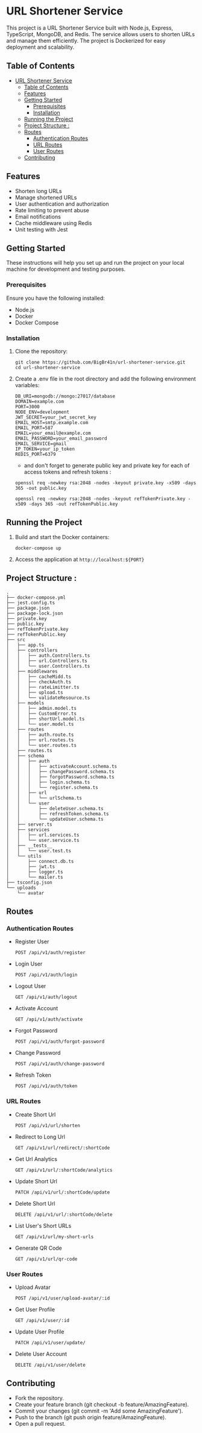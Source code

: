 # URL Shortener Service

This project is a URL Shortener Service built with Node.js, Express, TypeScript, MongoDB, and Redis. The service allows users to shorten URLs and manage them efficiently. The project is Dockerized for easy deployment and scalability.

## Table of Contents

- [URL Shortener Service](#url-shortener-service)
  - [Table of Contents](#table-of-contents)
  - [Features](#features)
  - [Getting Started](#getting-started)
    - [Prerequisites](#prerequisites)
    - [Installation](#installation)
  - [Running the Project](#running-the-project)
  - [Project Structure :](#project-structure-)
  - [Routes](#routes)
    - [Authentication Routes](#authentication-routes)
    - [URL Routes](#url-routes)
    - [User Routes](#user-routes)
  - [Contributing](#contributing)

## Features

- Shorten long URLs
- Manage shortened URLs
- User authentication and authorization
- Rate limiting to prevent abuse
- Email notifications
- Cache middleware using Redis
- Unit testing with Jest

## Getting Started

These instructions will help you set up and run the project on your local machine for development and testing purposes.

### Prerequisites

Ensure you have the following installed:

- Node.js
- Docker
- Docker Compose

### Installation

1. Clone the repository:
   ```
   git clone https://github.com/BigBr41n/url-shortener-service.git
   cd url-shortener-service
   ```
2. Create a .env file in the root directory and add the following environment variables:

   ```
   DB_URI=mongodb://mongo:27017/database
   DOMAIN=example.com
   PORT=3000
   NODE_ENV=development
   JWT_SECRET=your_jwt_secret_key
   EMAIL_HOST=smtp.example.com
   EMAIL_PORT=587
   EMAIL=your_email@example.com
   EMAIL_PASSWORD=your_email_password
   EMAIL_SERVICE=gmail
   IP_TOKEN=your_ip_token
   REDIS_PORT=6379
   ```

   - and don't forget to generate public key and private key for each of access tokens and refresh tokens :

   ```
   openssl req -newkey rsa:2048 -nodes -keyout private.key -x509 -days 365 -out public.key
   ```

   ```
   openssl req -newkey rsa:2048 -nodes -keyout refTokenPrivate.key -x509 -days 365 -out refTokenPublic.key
   ```

## Running the Project

1. Build and start the Docker containers:
   ```
   docker-compose up
   ```
2. Access the application at `http://localhost:${PORT}`

## Project Structure :

```
.
├── docker-compose.yml
├── jest.config.ts
├── package.json
├── package-lock.json
├── private.key
├── public.key
├── refTokenPrivate.key
├── refTokenPublic.key
├── src
│   ├── app.ts
│   ├── controllers
│   │   ├── auth.Controllers.ts
│   │   ├── url.Controllers.ts
│   │   └── user.Controllers.ts
│   ├── middlewares
│   │   ├── cacheMidd.ts
│   │   ├── checkAuth.ts
│   │   ├── rateLimitter.ts
│   │   ├── upload.ts
│   │   └── validateResource.ts
│   ├── models
│   │   ├── admin.model.ts
│   │   ├── CustomError.ts
│   │   ├── shortUrl.model.ts
│   │   └── user.model.ts
│   ├── routes
│   │   ├── auth.route.ts
│   │   ├── url.routes.ts
│   │   └── user.routes.ts
│   ├── routes.ts
│   ├── schema
│   │   ├── auth
│   │   │   ├── activateAccount.schema.ts
│   │   │   ├── changePassword.schema.ts
│   │   │   ├── forgotPassword.schema.ts
│   │   │   ├── login.schema.ts
│   │   │   └── register.schema.ts
│   │   ├── url
│   │   │   └── urlSchema.ts
│   │   └── user
│   │       ├── deleteUser.schema.ts
│   │       ├── refreshToken.schema.ts
│   │       └── updateUser.schema.ts
│   ├── server.ts
│   ├── services
│   │   ├── url.services.ts
│   │   └── user.service.ts
│   ├── __tests__
│   │   └── user.test.ts
│   └── utils
│       ├── connect.db.ts
│       ├── jwt.ts
│       ├── logger.ts
│       └── mailer.ts
├── tsconfig.json
└── uploads
    └── avatar

```

## Routes

### Authentication Routes

- Register User
  ```
  POST /api/v1/auth/register
  ```
- Login User
  ```
  POST /api/v1/auth/login
  ```
- Logout User
  ```
  GET /api/v1/auth/logout
  ```
- Activate Account
  ```
  GET /api/v1/auth/activate
  ```
- Forgot Password
  ```
  POST /api/v1/auth/forgot-password
  ```
- Change Password
  ```
  POST /api/v1/auth/change-password
  ```
- Refresh Token
  ```
  POST /api/v1/auth/token
  ```

### URL Routes

- Create Short Url
  ```
  POST /api/v1/url/shorten
  ```
- Redirect to Long Url
  ```
  GET /api/v1/url/redirect/:shortCode
  ```
- Get Url Analytics
  ```
  GET /api/v1/url/:shortCode/analytics
  ```
- Update Short Url
  ```
  PATCH /api/v1/url/:shortCode/update
  ```
- Delete Short Url
  ```
  DELETE /api/v1/url/:shortCode/delete
  ```
- List User's Short URLs
  ```
  GET /api/v1/url/my-short-urls
  ```
- Generate QR Code
  ```
  GET /api/v1/url/qr-code
  ```

### User Routes

- Upload Avatar
  ```
  POST /api/v1/user/upload-avatar/:id
  ```
- Get User Profile
  ```
  GET /api/v1/user/:id
  ```
- Update User Profile
  ```
  PATCH /api/v1/user/update/
  ```
- Delete User Account
  ```
  DELETE /api/v1/user/delete
  ```

## Contributing

- Fork the repository.
- Create your feature branch (git checkout -b feature/AmazingFeature).
- Commit your changes (git commit -m 'Add some AmazingFeature').
- Push to the branch (git push origin feature/AmazingFeature).
- Open a pull request.
